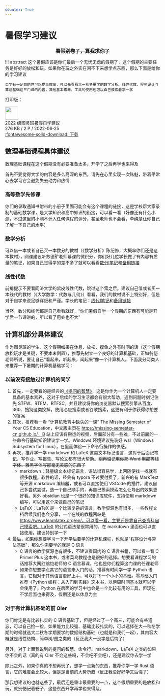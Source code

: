 ```yaml
---
counter: True
---
```


# 暑假学习建议

<div style="text-align: center; font-size: 1rem;"><strong><del>暑假别卷了，算我求你了</del></strong></div>

!!! abstract
    这个暑假应该是你们最后一个无忧无虑的假期了，这个假期的主要任务是好好的放松和玩。如果你在玩之外实在闲不下来想学点东西，那么下面是给你的学习建议

    自学有一定目的性可以提高效率，可以先看看大一秋冬要学的数学分析、线性代数、程序设计与算法基础这三门课的内容，其他基本素养、工具的使用也可以自己摸索着学一学

打印版：

<div class="card file-block" markdown="1">
<div class="file-icon"><img src="https://cdn.tonycrane.cc/turing2022/images/pdf.svg" style="height: 3em;"></div>
<div class="file-body">
<div class="file-title">2022 级图灵班暑假自学建议</div>
<div class="file-meta">276 KB / 2 P / 2022-06-25</div>
</div>
<a class="down-button" target="_blank" href="https://cdn.tonycrane.cc/turing2022/files/2022%E7%BA%A7%E6%9A%91%E5%81%87%E8%87%AA%E5%AD%A6%E5%BB%BA%E8%AE%AE.pdf" markdown="1">:fontawesome-solid-download: 下载</a>
</div>


## 数理基础课程具体建议
数理基础课程在这个假期没有必要准备太多，开学了之后再学也来得及

首先不要觉得大学的内容是多么高深的东西，请先在心里实现一次祛魅，带着平常心去学习它会避免失去动力和热情

### 高等数学先修课
你们的录取通知书附带的小册子里面可能会有这个课程的链接，这是学校帮大家录制的基础数学课，是大学知识和高中知识的衔接，可以看一看（好像还有什么小测，不过这里的小测不计入任何课程的评分，甚至老师也不会看，单纯是让你自己了解一下自己的水平）

### 数学分析
可以借一本或者自己买一本数分的教材（《数学分析》陈纪修，大概率你们还是这本教材），网课建议听苏德矿老师慕课的微积分，你们好几位学长做了有内容有质量的笔记，如果自己觉得学的差不多了就可以看看[数分Ⅰ笔记](https://github.com/Intelligent-BOT/hello-world/blob/main/ZJU%E8%B5%84%E6%96%99/%E6%95%B0%E5%AD%A6%E5%88%86%E6%9E%90/%E6%95%B0%E5%AD%A6%E5%88%86%E6%9E%90I%E6%9C%9F%E6%9C%AB%E5%A4%8D%E4%B9%A0.pdf)和[备用链接](https://zhuanlan.zhihu.com/p/450978259)

### 线性代数
前排提示不要看同济大学的紫皮线性代数，跳过这个雷之后，建议自己借或者买一本线代的教材（《大学数学：代数与几何》）看看，我们的教材说不上特别好，但是对于自学来说足够详细和严谨。学长的笔记：[线代Ⅰ笔记](https://github.com/Intelligent-BOT/hello-world/blob/main/ZJU%E8%B5%84%E6%96%99/%E7%BA%BF%E6%80%A7%E4%BB%A3%E6%95%B0/%E7%BA%BF%E6%80%A7%E4%BB%A3%E6%95%B0%E6%9C%9F%E6%9C%AB%E5%A4%8D%E4%B9%A0.pdf)和[备用链接](https://zhuanlan.zhihu.com/p/450971993)

当然，数分和线代都是自己看看就好，“你们暑假自学一个假期的东西有可能是开学后一节课讲的，所以看了用处也不大”

## 计算机部分具体建议
作为图灵班的学生，这个假期如果在休息、放松、摸鱼之外有时间的话（这个假期放松玩才是关键，不要本末倒置），推荐先树立一个良好的计算机基础，正如翁恺老师所说，要让自己“看起来，听起来，闻起来”像一个计算机人。下面我分两类人来推荐一下暑期的计算机基础学习：

### 以前没有接触过计算机的同学

1. 首先，一定要看的是经典的[《提问的智慧》](https://github.com/ryanhanwu/How-To-Ask-Questions-The-Smart-Way/blob/main/README-zh_CN.md)，这是你作为一个计算机人一定要具备的基本素养，这对于后续的学习生活都会有很大帮助，遇到问题时刻记住先 STFW、RTFM、RTFSC。并且建议将你的浏览器默认搜索引擎从百度、360、搜狗这类换掉，使用必应搜索或者谷歌搜索，这更有利于你获得你想要的答案
2. 其次，推荐看一看 “计算机教育中缺失的一课” The Missing Semester of Your CS Education，中文版主页在 https://missing-semester-cn.github.io/，B 站上应该有搬运的视频，后面部分有一些难，不过前面的一些命令行基础知识建议学一学。Windows 环境建议先装好 wsl（Windows Subsystem for Linux），在里面体验一下命令行操作的快感。
3. 再次，推荐学一学 markdown 和 LaTeX 这类文本标记语言，这对于后面记笔记、写作业、写报告、写论文都有很大帮助。~~别再惦记用你那 Word 用那等线字体、雅黑字体写那毫无美感的东西了~~
    - markdown：轻量级文本标记语言，语法很容易学，上网随便找一找就有很多教程。软件的话，经典有 typora 不过要付费了，新兴的有 MarkText 等开源 markdown 编辑器，或者可以直接使用 VSCode 的插件，建议自己多尝试尝试，选一个自己顺手的，再自己摸索摸索怎么让导出的效果更好看。另外 obsidian 也是一个很好的知识库软件，支持使用 markdown 编写，可以用这个来做自己的笔记
    - LaTeX：LaTeX 是一个比较复杂的语言，教学资源也有很多，一些教程文档后续我们也会分享，一个在线的教程网站是 https://www.learnlatex.org/en/，可以看一看，主要还是靠自己查资料自己摸索吧。LaTeX 的公式语法是很常用的，在 markdown 里面也可以直接使用，建议特别学一下
4. 最后，如果你想要学习一下开学后要学的计算机课程，也就是“程序设计与算法基础”，那么你需要学的就是 C 语言  
    - C 语言的教学资源也有很多，不建议看国内的 C 语言书籍，可以看一看 C Primer Plus 这本书，或者菜鸟教程也是很好的选择。想要看课程学习的话推荐大网红翁恺老师的 C 语言慕课，他也是你们程算这门课的任课老师  
    - 如果你想要学点其它的语言来入门的话，推荐有时间学一学 Python 语言，它相对于其他语言更好上手，可以打下一个小小的基础。零基础入门推荐《Python 编程：从入门到实践》这本书，以两周时间基本就可以学会使用了。Python 在后面的学习中也会是一个比较有用的工具，但现在不学后面也来得及，假期还是以休息为主

### 对于有计算机基础的前 OIer
你们肯定是有比较扎实的 C 语言基础了，但是经过了一个高三，可能会有些遗忘，可以自己捡一捡，如果能力比较强、基础比较扎实的，可以选择在大一秋冬学期的时候就选大二秋冬学期要学的数据结构基础（也就是和我们一起），其内容大概就是线性结构、简单树/图之类的（反正我大一没学是后悔了）

另外，对于上面我说到的提问的智慧、命令行、markdown、LaTeX 之类的如果你不会的话（真的有 OIer 不会这些吗，不会吧不会吧），还是建议你去学一学

除此之外，如果你真的不想再玩了，想学一点新的东西，推荐你学一学 Rust 语言，它的难度会比较大，但是是当前的大势所趋（反正我没好好学又后悔了）

那我想建议的也就这些了，最后还是重申最重要的一点，这个假期重要的是放松和玩，~~就别惦记着卷了~~，这些东西开学再学也来得及。